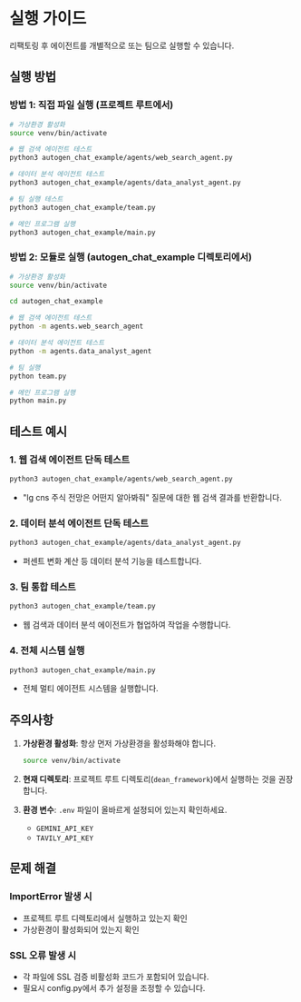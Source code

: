 # 실행 가이드

리팩토링 후 에이전트를 개별적으로 또는 팀으로 실행할 수 있습니다.

## 실행 방법

### 방법 1: 직접 파일 실행 (프로젝트 루트에서)

```bash
# 가상환경 활성화
source venv/bin/activate

# 웹 검색 에이전트 테스트
python3 autogen_chat_example/agents/web_search_agent.py

# 데이터 분석 에이전트 테스트
python3 autogen_chat_example/agents/data_analyst_agent.py

# 팀 실행 테스트
python3 autogen_chat_example/team.py

# 메인 프로그램 실행
python3 autogen_chat_example/main.py
```

### 방법 2: 모듈로 실행 (autogen_chat_example 디렉토리에서)

```bash
# 가상환경 활성화
source venv/bin/activate

cd autogen_chat_example

# 웹 검색 에이전트 테스트
python -m agents.web_search_agent

# 데이터 분석 에이전트 테스트
python -m agents.data_analyst_agent

# 팀 실행
python team.py

# 메인 프로그램 실행
python main.py
```

## 테스트 예시

### 1. 웹 검색 에이전트 단독 테스트

```bash
python3 autogen_chat_example/agents/web_search_agent.py
```

- "lg cns 주식 전망은 어떤지 알아봐줘" 질문에 대한 웹 검색 결과를 반환합니다.

### 2. 데이터 분석 에이전트 단독 테스트

```bash
python3 autogen_chat_example/agents/data_analyst_agent.py
```

- 퍼센트 변화 계산 등 데이터 분석 기능을 테스트합니다.

### 3. 팀 통합 테스트

```bash
python3 autogen_chat_example/team.py
```

- 웹 검색과 데이터 분석 에이전트가 협업하여 작업을 수행합니다.

### 4. 전체 시스템 실행

```bash
python3 autogen_chat_example/main.py
```

- 전체 멀티 에이전트 시스템을 실행합니다.

## 주의사항

1. **가상환경 활성화**: 항상 먼저 가상환경을 활성화해야 합니다.

   ```bash
   source venv/bin/activate
   ```

2. **현재 디렉토리**: 프로젝트 루트 디렉토리(`dean_framework`)에서 실행하는 것을 권장합니다.

3. **환경 변수**: `.env` 파일이 올바르게 설정되어 있는지 확인하세요.
   - `GEMINI_API_KEY`
   - `TAVILY_API_KEY`

## 문제 해결

### ImportError 발생 시

- 프로젝트 루트 디렉토리에서 실행하고 있는지 확인
- 가상환경이 활성화되어 있는지 확인

### SSL 오류 발생 시

- 각 파일에 SSL 검증 비활성화 코드가 포함되어 있습니다.
- 필요시 config.py에서 추가 설정을 조정할 수 있습니다.
